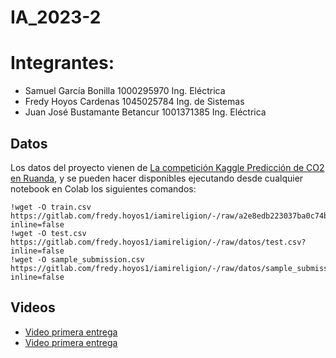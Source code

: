 # IA_2023-2

# Integrantes: 
- Samuel García Bonilla 1000295970 Ing. Eléctrica
- Fredy Hoyos Cardenas 1045025784 Ing. de Sistemas
- Juan José Bustamante Betancur 1001371385 Ing. Eléctrica


## Datos

Los datos del proyecto vienen de [La competición Kaggle Predicción de CO2 en Ruanda](https://www.kaggle.com/competitions/playground-series-s3e20), y se pueden hacer disponibles ejecutando desde cualquier notebook en Colab los siguientes comandos:

    !wget -O train.csv https://gitlab.com/fredy.hoyos1/iamireligion/-/raw/a2e8edb223037ba0c74b2aa801e6dce28218f471/train.csv?inline=false
    !wget -O test.csv https://gitlab.com/fredy.hoyos1/iamireligion/-/raw/datos/test.csv?inline=false
    !wget -O sample_submission.csv https://gitlab.com/fredy.hoyos1/iamireligion/-/raw/datos/sample_submission.csv?inline=false

## Videos

- [Video primera entrega](https://youtu.be/BQZJxuXdGqU )
- [Video primera entrega]([https://youtu.be/BQZJxuXdGqU](https://www.youtube.com/watch?v=QexIoS4KZGc)https://www.youtube.com/watch?v=QexIoS4KZGc )
